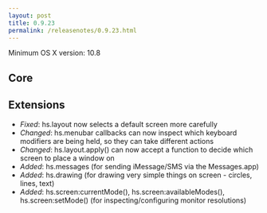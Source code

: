 ```yaml
---
layout: post
title: 0.9.23
permalink: /releasenotes/0.9.23.html
---
```


Minimum OS X version: 10.8

## Core

## Extensions
 * *Fixed*: hs.layout now selects a default screen more carefully
 * *Changed*: hs.menubar callbacks can now inspect which keyboard modifiers are being held, so they can take different actions
 * *Changed*: hs.layout.apply() can now accept a function to decide which screen to place a window on
 * *Added*: hs.messages (for sending iMessage/SMS via the Messages.app)
 * *Added*: hs.drawing (for drawing very simple things on screen - circles, lines, text)
 * *Added*: hs.screen:currentMode(), hs.screen:availableModes(), hs.screen:setMode() (for inspecting/configuring monitor resolutions)
